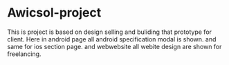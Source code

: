 # Awicsol-project
This is project is based on design selling and buliding that prototype for client.
Here in android page all android specification modal is shown.
and same for ios section page.
and webwebsite all webite design are shown for freelancing.
